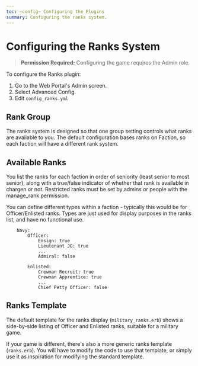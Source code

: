 ```yaml
---
toc: ~config~ Configuring the Plugins
summary: Configuring the ranks system.
---
```

# Configuring the Ranks System

> **Permission Required:** Configuring the game requires the Admin role.

To configure the Ranks plugin:

1. Go to the Web Portal's Admin screen.  
2. Select Advanced Config.
3. Edit `config_ranks.yml`

## Rank Group

The ranks system is designed so that one group setting controls what ranks are available to you.  The default configuration bases ranks on Faction, so each faction will have a different rank system.

## Available Ranks

You list the ranks for each faction in order of seniority (least senior to most senior), along with a true/false indicator of whether that rank is available in chargen or not.  Restricted ranks must be set by admins or people with the manage_rank permission.

You can define different types within a faction - typically this would be for Officer/Enlisted ranks.  Types are just used for display purposes in the ranks list, and have no functional use.

        Navy:
            Officer:
                Ensign: true
                Lieutenant JG: true
                ...
                Admiral: false
                
            Enlisted:
                Crewman Recruit: true
                Crewman Apprentice: true
                ...
                Chief Petty Officer: false

## Ranks Template

The default template for the ranks display (`military_ranks.erb`) shows a side-by-side listing of Officer and Enlisted ranks, suitable for a military game.

If your game is different, there's also a more generic ranks template (`ranks.erb`).  You will have to modify the code to use that template, or simply use it as inspiration for modifying the standard template.